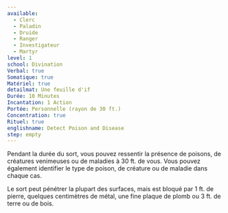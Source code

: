 ```yaml
---
available:
  - Clerc
  - Paladin
  - Druide
  - Ranger
  - Investigateur
  - Martyr
level: 1
school: Divination
Verbal: true
Somatique: true
Matériel: true
detailmat: Une feuille d'if
Durée: 10 Minutes
Incantation: 1 Action
Portée: Personnelle (rayon de 30 ft.)
Concentration: true
Rituel: true
englishname: Detect Poison and Disease
step: empty
---
```

Pendant la durée du sort, vous pouvez ressentir la présence de poisons, de créatures venimeuses ou de maladies à 30 ft. de vous. Vous pouvez également identifier le type de poison, de créature ou de maladie dans chaque cas.

Le sort peut pénétrer la plupart des surfaces, mais est bloqué par 1 ft. de pierre, quelques centimètres de métal, une fine plaque de plomb ou 3 ft. de terre ou de bois.

